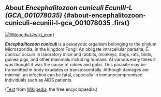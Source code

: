 About *Encephalitozoon cuniculi EcunIII-L (GCA\_001078035)* {#about-encephalitozoon-cuniculi-ecuniii-l-gca_001078035 .first}
-----------------------------------------------------------

[![Wikipedia](/img/wikipedia_logo_v2_en.png){#wiki_icon}](http://en.wikipedia.org/wiki/Encephalitozoon_cuniculi)

***Encephalitozoon cuniculi*** is a eukaryotic organism belonging to the
phylum Microsporidia, in the kingdom Fungi. An obligate intracellular
parasite, *E. cuniculi* occurs in laboratory mice and rabbits, monkeys,
dogs, rats, birds, guinea pigs, and other mammals including humans. At
various early times it was thought it was the cause of rabies and polio.
This parasite may be transmitted in body exudates or transplacentally.
Although damages are minimal, an infection can be fatal, especially in
immunocompromised individuals such as AIDS patients.

([Text](http://en.wikipedia.org/wiki/Encephalitozoon_cuniculi) from
[Wikipedia](http://en.wikipedia.org/), the free encyclopaedia.)
